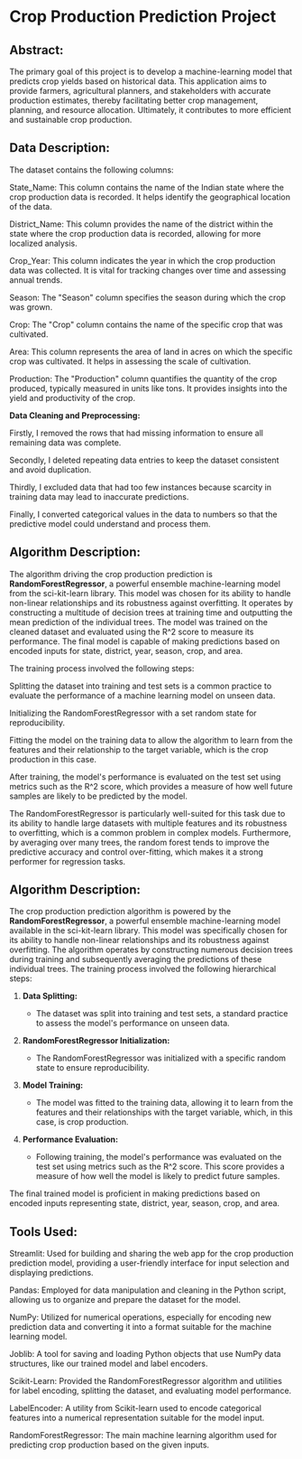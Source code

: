 # Crop Production Prediction Project
## Abstract:
The primary goal of this project is to develop a machine-learning model that predicts crop yields based on historical data. This application aims to provide farmers, agricultural planners, and stakeholders with accurate production estimates, thereby facilitating better crop management, planning, and resource allocation. Ultimately, it contributes to more efficient and sustainable crop production.
## Data Description:
The dataset contains the following columns:

State_Name: This column contains the name of the Indian state where the crop production data is recorded. It helps identify the geographical location of the data.

District_Name: This column provides the name of the district within the state where the crop production data is recorded, allowing for more localized analysis.

Crop_Year: This column indicates the year in which the crop production data was collected. It is vital for tracking changes over time and assessing annual trends.

Season: The "Season" column specifies the season during which the crop was grown. 

Crop: The "Crop" column contains the name of the specific crop that was cultivated. 

Area: This column represents the area of land in acres on which the specific crop was cultivated. It helps in assessing the scale of cultivation.

Production: The "Production" column quantifies the quantity of the crop produced, typically measured in units like tons. It provides insights into the yield and productivity of the crop.

**Data Cleaning and Preprocessing:**

Firstly, I removed the rows that had missing information to ensure all remaining data was complete.

Secondly, I deleted repeating data entries to keep the dataset consistent and avoid duplication.

Thirdly, I excluded data that had too few instances because scarcity in training data may lead to inaccurate predictions.

Finally, I converted categorical values in the data to numbers so that the predictive model could understand and process them.

## Algorithm Description:

The algorithm driving the crop production prediction is  **RandomForestRegressor**, a powerful ensemble machine-learning model from the sci-kit-learn library. This model was chosen for its ability to handle non-linear relationships and its robustness against overfitting. It operates by constructing a multitude of decision trees at training time and outputting the mean prediction of the individual trees. The model was trained on the cleaned dataset and evaluated using the R^2 score to measure its performance. The final model is capable of making predictions based on encoded inputs for state, district, year, season, crop, and area.


The training process involved the following steps:

Splitting the dataset into training and test sets is a common practice to evaluate the performance of a machine learning model on unseen data.

Initializing the RandomForestRegressor with a set random state for reproducibility.


Fitting the model on the training data to allow the algorithm to learn from the features and their relationship to the target variable, which is the crop production in this case.

After training, the model's performance is evaluated on the test set using metrics such as the R^2 score, which provides a measure of how well future samples are likely to be predicted by the model.

The RandomForestRegressor is particularly well-suited for this task due to its ability to handle large datasets with multiple features and its robustness to overfitting, which is a common problem in complex models. Furthermore, by averaging over many trees, the random forest tends to improve the predictive accuracy and control over-fitting, which makes it a strong performer for regression tasks.

## Algorithm Description:

The crop production prediction algorithm is powered by the **RandomForestRegressor**, a powerful ensemble machine-learning model available in the sci-kit-learn library. This model was specifically chosen for its ability to handle non-linear relationships and its robustness against overfitting. The algorithm operates by constructing numerous decision trees during training and subsequently averaging the predictions of these individual trees. The training process involved the following hierarchical steps:

1. **Data Splitting:**
   - The dataset was split into training and test sets, a standard practice to assess the model's performance on unseen data.

2. **RandomForestRegressor Initialization:**
   - The RandomForestRegressor was initialized with a specific random state to ensure reproducibility.

3. **Model Training:**
   - The model was fitted to the training data, allowing it to learn from the features and their relationships with the target variable, which, in this case, is crop production.

4. **Performance Evaluation:**
   - Following training, the model's performance was evaluated on the test set using metrics such as the R^2 score. This score provides a measure of how well the model is likely to predict future samples.

The final trained model is proficient in making predictions based on encoded inputs representing state, district, year, season, crop, and area. 
## Tools Used:
Streamlit: Used for building and sharing the web app for the crop production prediction model, providing a user-friendly interface for input selection and displaying predictions.

Pandas: Employed for data manipulation and cleaning in the Python script, allowing us to organize and prepare the dataset for the model.

NumPy: Utilized for numerical operations, especially for encoding new prediction data and converting it into a format suitable for the machine learning model.

Joblib: A tool for saving and loading Python objects that use NumPy data structures, like our trained model and label encoders.

Scikit-Learn: Provided the RandomForestRegressor algorithm and utilities for label encoding, splitting the dataset, and evaluating model performance.

LabelEncoder: A utility from Scikit-learn used to encode categorical features into a numerical representation suitable for the model input.

RandomForestRegressor: The main machine learning algorithm used for predicting crop production based on the given inputs.
